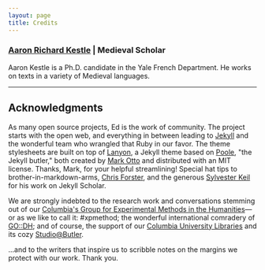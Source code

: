 ```yaml
---
layout: page
title: Credits
---
```


### [Aaron Richard Kestle]([https://github.com/oldfrenchtexts]) | Medieval Scholar

Aaron Kestle is a Ph.D. candidate in the Yale French Department. He works on texts in a variety of Medieval languages.

---

## Acknowledgments

As many open source projects, Ed is the work of community. The project starts with the open web, and everything in between leading to [Jekyll](https://jekyllrb.com/) and the wonderful team who wrangled that Ruby in our favor. The theme stylesheets are built on top of [Lanyon](https://github.com/poole/lanyon), a Jekyll theme based on [Poole](http://getpoole.com), "the Jekyll butler," both created by [Mark Otto](https://github.com/mdo) and distributed with an MIT license. Thanks, Mark, for your helpful streamlining! Special hat tips to brother-in-markdown-arms, [Chris Forster](https://github.com/c-forster), and the generous [Sylvester Keil](https://github.com/inukshuk/) for his work on Jekyll Scholar.


We are strongly indebted to the research work and conversations stemming out of our [Columbia's Group for Experimental Methods in the Humanities](http://xpmethod.plaintext.in/)—or as we like to call it: #xpmethod; the wonderful international comradery of [GO::DH](http://www.globaloutlookdh.org/); and of course, the support of our [Columbia University Libraries](http://library.columbia.edu/) and its cozy [Studio@Butler](https://studio.cul.columbia.edu/).

...and to the writers that inspire us to scribble notes on the margins we protect with our work. Thank you.
